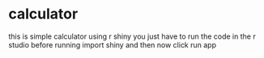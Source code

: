 # calculator
this is simple calculator using r shiny
you just have to run the code in the r studio
before running import shiny and then now click run app

